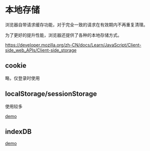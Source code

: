 # 本地存储

浏览器自带请求缓存功能，对于完全一致的请求在有效期内不再重复清理。

为了更好的提升性能，浏览器还提供了各种的本地存储方式。

https://developer.mozilla.org/zh-CN/docs/Learn/JavaScript/Client-side_web_APIs/Client-side_storage



## cookie

略，仅登录时使用



## localStorage/sessionStorage

使用较多

[demo](./localstorage.html)



## indexDB

[demo](./sqllite.html)

